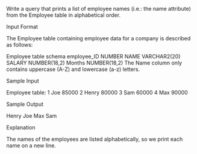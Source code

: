 Write a query that prints a list of employee names (i.e.: the name attribute) from the Employee table in alphabetical order.

Input Format

The Employee table containing employee data for a company is described as follows:

Employee table schema
employee_ID NUMBER
NAME VARCHAR2(20)
SALARY NUMBER(18,2)
Months NUMBER(18,2)
The Name column only contains uppercase (A-Z) and lowercase (a-z) letters.

Sample Input

Employee table:
1 Joe 85000
2 Henry 80000
3 Sam 60000
4 Max 90000

Sample Output

Henry
Joe
Max
Sam

Explanation

The names of the employees are listed alphabetically, so we print each name on a new line.

